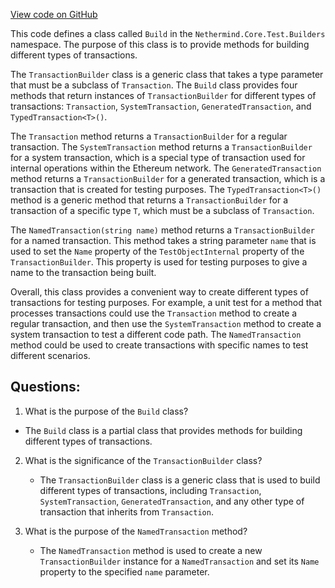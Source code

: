 [View code on GitHub](https://github.com/nethermindeth/nethermind/Nethermind.Core.Test/Builders/Build.Transaction.cs)

This code defines a class called `Build` in the `Nethermind.Core.Test.Builders` namespace. The purpose of this class is to provide methods for building different types of transactions. 

The `TransactionBuilder` class is a generic class that takes a type parameter that must be a subclass of `Transaction`. The `Build` class provides four methods that return instances of `TransactionBuilder` for different types of transactions: `Transaction`, `SystemTransaction`, `GeneratedTransaction`, and `TypedTransaction<T>()`. 

The `Transaction` method returns a `TransactionBuilder` for a regular transaction. The `SystemTransaction` method returns a `TransactionBuilder` for a system transaction, which is a special type of transaction used for internal operations within the Ethereum network. The `GeneratedTransaction` method returns a `TransactionBuilder` for a generated transaction, which is a transaction that is created for testing purposes. The `TypedTransaction<T>()` method is a generic method that returns a `TransactionBuilder` for a transaction of a specific type `T`, which must be a subclass of `Transaction`.

The `NamedTransaction(string name)` method returns a `TransactionBuilder` for a named transaction. This method takes a string parameter `name` that is used to set the `Name` property of the `TestObjectInternal` property of the `TransactionBuilder`. This property is used for testing purposes to give a name to the transaction being built.

Overall, this class provides a convenient way to create different types of transactions for testing purposes. For example, a unit test for a method that processes transactions could use the `Transaction` method to create a regular transaction, and then use the `SystemTransaction` method to create a system transaction to test a different code path. The `NamedTransaction` method could be used to create transactions with specific names to test different scenarios.
## Questions: 
 1. What is the purpose of the `Build` class?
   - The `Build` class is a partial class that provides methods for building different types of transactions.

2. What is the significance of the `TransactionBuilder` class?
   - The `TransactionBuilder` class is a generic class that is used to build different types of transactions, including `Transaction`, `SystemTransaction`, `GeneratedTransaction`, and any other type of transaction that inherits from `Transaction`.

3. What is the purpose of the `NamedTransaction` method?
   - The `NamedTransaction` method is used to create a new `TransactionBuilder` instance for a `NamedTransaction` and set its `Name` property to the specified `name` parameter.